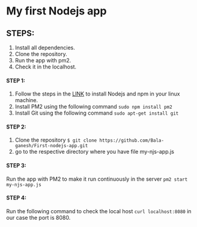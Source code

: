 # My first Nodejs app
## STEPS:
  1. Install all dependencies.
  2. Clone the repository.
  3. Run the app with pm2.
  4. Check it in the localhost.

#### STEP 1: 
  1. Follow the steps in the [LINK](https://www.digitalocean.com/community/tutorials/how-to-install-node-js-on-ubuntu-18-04) to install Nodejs and npm in your linux machine.
  2. Install PM2 using the following command `sudo npm install pm2`
  3. Install Git using the following command `sudo apt-get install git`
#### STEP 2:
  1. Clone the repository `$ git clone https://github.com/Bala-ganesh/First-nodejs-app.git`
  2. go to the respective directory where you have file my-njs-app.js
#### STEP 3:
  Run the app with PM2 to make it run continuously in the server 
  `pm2 start my-njs-app.js`
#### STEP 4:
  Run the following command to check the local host `curl localhost:8080` in our case the port is 8080.
